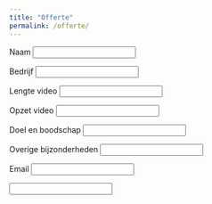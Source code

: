 ```yaml
---
title: "Offerte"
permalink: /offerte/
---
```


<form class="form" action="https://docs.google.com/forms/u/0/d/e/1FAIpQLSehi6hz4h-a02lqrSbJ9DreY2nSjbxvEpmk-cBnUPosEbwVJQ/formResponse">
  
  <label>Naam</label>
  <input name="entry.2005620554" type="text" />
  
  <label>Bedrijf</label>
  <input name="entry.764249793" type="text" />
  
  <label>Lengte video</label>
  <input name="entry.250976144" type="text" />
  
  <label>Opzet video</label>
  <input name="entry.1872826293" type="text" />
  
  <label>Doel en boodschap</label>
  <input name="entry.1045781291" type="text" />
   
  <label>Overige bijzonderheden</label>
  <input name="entry.1065046570" type="text" />
   
  <label>Email</label>
  <input name="entry.1423248220" type="email" />
  
  <input name="submit" type="Send" />
  
